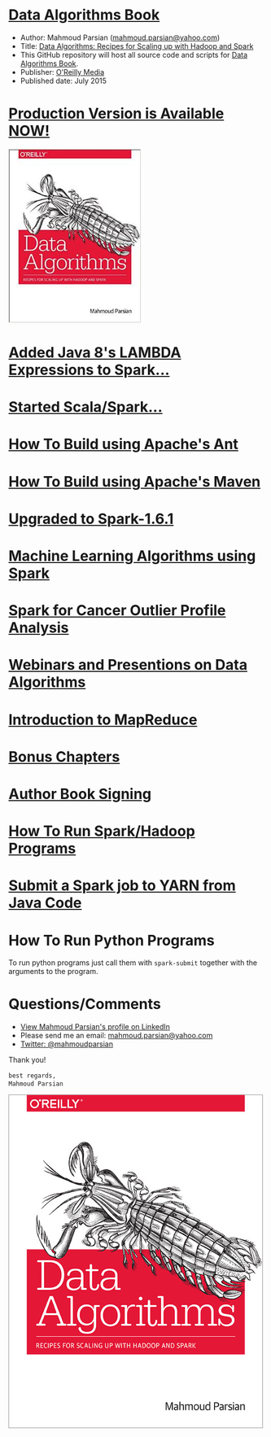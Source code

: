 [Data Algorithms Book](http://shop.oreilly.com/product/0636920033950.do)
======================
* Author: Mahmoud Parsian (mahmoud.parsian@yahoo.com)
* Title: [Data Algorithms: Recipes for Scaling up with Hadoop and Spark](http://shop.oreilly.com/product/0636920033950.do) 
* This GitHub repository will host all source code and scripts for [Data Algorithms Book](http://shop.oreilly.com/product/0636920033950.do).
* Publisher: [O'Reilly Media](http://shop.oreilly.com/product/0636920033950.do)
* Published date: July 2015

[Production Version is Available NOW!](http://shop.oreilly.com/product/0636920033950.do)
======================================

[![Data Algorithms Book](./misc/da_book3.jpeg)](http://shop.oreilly.com/product/0636920033950.do)

[Added Java 8's LAMBDA Expressions to Spark...](./misc/jdk8_and_lambda.md)
================================================

[Started Scala/Spark...](./src/main/scala/org/dataalgorithms)
================================================

[How To Build using Apache's Ant](./misc/ant/README.md)
===============================

[How To Build using Apache's Maven](./misc/maven/README.md)
===================================

[Upgraded to Spark-1.6.1](http://spark.apache.org/news/spark-1-6-1-released.html)
=========================

[Machine Learning Algorithms using Spark](./src/main/java/org/dataalgorithms/machinelearning)
=========================================

[Spark for Cancer Outlier Profile Analysis](http://hadoopsummit.uservoice.com/forums/344955-data-science-analytics-and-spark/suggestions/11664381-spark-solution-for-cancer-outlier-profile-analysis)
====================================================
 
[Webinars and Presentions on Data Algorithms](./misc/webinars.md)
=================================================================

[Introduction to MapReduce](https://github.com/mahmoudparsian/data-algorithms-book/tree/master/src/main/java/org/dataalgorithms/bonus/charcount)
===========================
 
[Bonus Chapters](./misc/bonus-chapters.md)
================
 
[Author Book Signing](./misc/book-signing.md)
=====================


<!---
your comment goes here
and here

Work in Progress...
===================
Please note that this is a work in progress...
![Data Algorithms Book Work In Progress](./misc/work_in_progress2.jpeg)
--> 


[How To Run Spark/Hadoop Programs](./misc/run_spark/README.md)
==================================


[Submit a Spark job to YARN from Java Code](./misc/how-to-submit-spark-job-to-yarn-from-java-code.md)
===========================================


How To Run Python Programs
==========================
To run python programs just call them with `spark-submit` together with the arguments to the program.

 
Questions/Comments
==================
* [View Mahmoud Parsian's profile on LinkedIn](http://www.linkedin.com/in/mahmoudparsian)
* Please send me an email: mahmoud.parsian@yahoo.com
* [Twitter: @mahmoudparsian](http://twitter.com/mahmoudparsian) 

Thank you!
````
best regards,
Mahmoud Parsian
````

[![Data Algorithms Book](./misc/large-image.jpg)](http://shop.oreilly.com/product/0636920033950.do)
